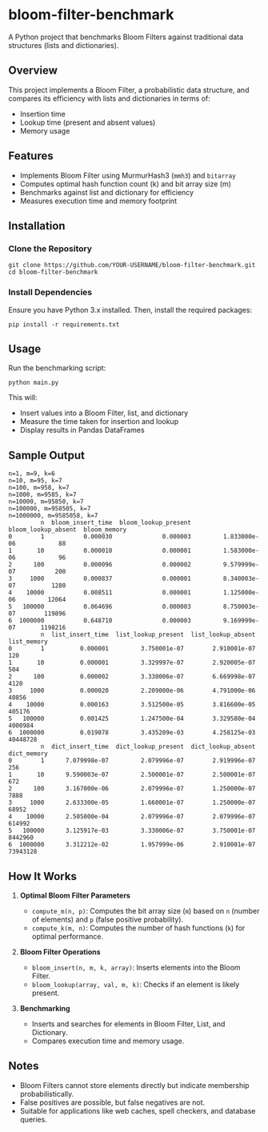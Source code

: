 # bloom-filter-benchmark

A Python project that benchmarks Bloom Filters against traditional data structures (lists and dictionaries).

## Overview

This project implements a Bloom Filter, a probabilistic data structure, and compares its efficiency with lists and dictionaries in terms of:
- Insertion time
- Lookup time (present and absent values)
- Memory usage

## Features

- Implements Bloom Filter using MurmurHash3 (`mmh3`) and `bitarray`
- Computes optimal hash function count (k) and bit array size (m)
- Benchmarks against list and dictionary for efficiency
- Measures execution time and memory footprint

## Installation

### Clone the Repository
```
git clone https://github.com/YOUR-USERNAME/bloom-filter-benchmark.git
cd bloom-filter-benchmark
```

### Install Dependencies
Ensure you have Python 3.x installed. Then, install the required packages:
```
pip install -r requirements.txt
```

## Usage

Run the benchmarking script:
```
python main.py
```

This will:
- Insert values into a Bloom Filter, list, and dictionary
- Measure the time taken for insertion and lookup
- Display results in Pandas DataFrames

## Sample Output
```
n=1, m=9, k=6
n=10, m=95, k=7
n=100, m=958, k=7
n=1000, m=9585, k=7
n=10000, m=95850, k=7
n=100000, m=958505, k=7
n=1000000, m=9585058, k=7
         n  bloom_insert_time  bloom_lookup_present  bloom_lookup_absent  bloom_memory
0        1           0.000030              0.000003         1.833000e-06            88
1       10           0.000010              0.000001         1.583000e-06            96
2      100           0.000096              0.000002         9.579999e-07           200
3     1000           0.000837              0.000001         8.340003e-07          1280
4    10000           0.008511              0.000001         1.125000e-06         12064
5   100000           0.064696              0.000003         8.750003e-07        119896
6  1000000           0.648710              0.000003         9.169999e-07       1198216
         n  list_insert_time  list_lookup_present  list_lookup_absent  list_memory
0        1          0.000001         3.750001e-07        2.910001e-07          120
1       10          0.000001         3.329997e-07        2.920005e-07          504
2      100          0.000002         3.330006e-07        6.669998e-07         4120
3     1000          0.000020         2.209000e-06        4.791000e-06        40856
4    10000          0.000163         3.512500e-05        3.816600e-05       405176
5   100000          0.001425         1.247500e-04        3.329580e-04      4000984
6  1000000          0.019078         3.435209e-03        4.258125e-03     40448728
         n  dict_insert_time  dict_lookup_present  dict_lookup_absent  dict_memory
0        1      7.079998e-07         2.079996e-07        2.919996e-07          256
1       10      9.590003e-07         2.500001e-07        2.500001e-07          672
2      100      3.167000e-06         2.079996e-07        1.250000e-07         7888
3     1000      2.633300e-05         1.660001e-07        1.250000e-07        68952
4    10000      2.505000e-04         2.079996e-07        2.079996e-07       614992
5   100000      3.125917e-03         3.330006e-07        3.750001e-07      8442960
6  1000000      3.312212e-02         1.957999e-06        2.910001e-07     73943128
```

## How It Works

1. **Optimal Bloom Filter Parameters**
   - `compute_m(n, p)`: Computes the bit array size (`m`) based on `n` (number of elements) and `p` (false positive probability).
   - `compute_k(m, n)`: Computes the number of hash functions (`k`) for optimal performance.

2. **Bloom Filter Operations**
   - `bloom_insert(n, m, k, array)`: Inserts elements into the Bloom Filter.
   - `bloom_lookup(array, val, m, k)`: Checks if an element is likely present.

3. **Benchmarking**
   - Inserts and searches for elements in Bloom Filter, List, and Dictionary.
   - Compares execution time and memory usage.
     
## Notes

- Bloom Filters cannot store elements directly but indicate membership probabilistically.
- False positives are possible, but false negatives are not.
- Suitable for applications like web caches, spell checkers, and database queries.





